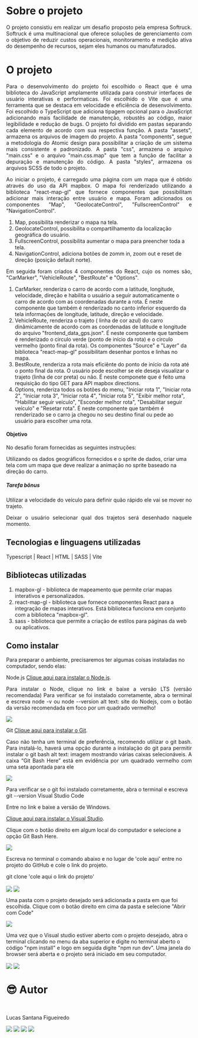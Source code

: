 # Sobre o projeto

<p align="justify">
O projeto consistiu em realizar um desafio proposto pela empresa Softruck. Softruck é uma multinacional que oferece soluções de gerenciamento com o objetivo de reduzir custos operacionais, monitoramento e medição ativa do desempenho de recursos, sejam eles humanos ou manufaturados.
</p>

# O projeto

<p align="justify">
Para o desenvolvimento do projeto foi escolhido o React que é uma biblioteca do JavaScript amplamente utilizada para construir interfaces de usuário interativas e performaticas. Foi escolhido o Vite que é uma ferramenta que se destaca em velocidade e eficiência de desenvolvimento. Foi escolhido o TypeScript que adiciona tipagem opcional para o JavaScript adicionando mais facilidade de manutenção, robustês ao código, maior legibilidade e redução de bugs.
O projeto foi dividido em pastas separando cada elemento de acordo com sua respectiva função. A pasta "assets", armazena os arquivos de imagem do projeto. A pasta "components", segue a metodologia do Atomic design para possibilitar a criação de um sistema mais consistente e padronizado. A pasta "css", armazena o arquivo "main.css" e o arquivo "main.css.map" que tem a função de facilitar a depuração e manutenção do código. A pasta "styles", armazena os arquivos SCSS de todo o projeto.
</p>

<p align="justify">
Ao iniciar o projeto, é carregado uma página com um mapa que é obtido através do uso da API mapbox. O mapa foi renderizado utilizando a biblioteca "react-map-gl" que fornece componentes que possibilitam adicionar mais interação entre usuário e mapa. Foram adicionados os componentes "Map", "GeolocateControl", "FullscreenControl" e "NavigationControl".
</p>

1. Map, possibilita renderizar o mapa na tela.
2. GeolocateControl, possibilita o compartilhamento da localização geográfica do usuário.
3. FullscreenControl, possibilita aumentar o mapa para preencher toda a tela.
4. NavigationControl, adiciona botões de zomm in, zoom out e reset de direção (posição default norte).

<p align="justify">
Em seguida foram criados 4 componentes do React, cujo os nomes são, "CarMarker", "VehicleRoute", "BestRoute" e "Options".
</p>

1. CarMarker, renderiza o carro de acordo com a latitude, longitude, velocidade, direção e habilita o usuário a seguir automaticamente o carro de acordo com as coordenadas durante a rota. É neste componente que também é renderizado no canto inferior esquerdo da tela informações de longitude, latitude, direção e velocidade.
2. VehicleRoute, renderiza o trajeto ( linha de cor azul) do carro dinâmicamente de acordo com as coordenadas de latitude e longitude do arquivo "frontend_data_gps.json". É neste componente que tambem é renderizado o circulo verde (ponto de início da rota) e o circulo vermelho (ponto final da rota). Os componentes "Source" e "Layer" da biblioteca "react-map-gl" possibilitam desenhar pontos e linhas no mapa.
3. BestRoute, renderiza a rota mais eficiênte do ponto de início da rota até o ponto final da rota. O usuário pode escolher se ele deseja visualizar o trajeto (linha de cor preta) ou não. É neste componete que é feito uma requisição do tipo GET para API mapbox directions.
4. Options, renderiza todos os botões do menu, "Iniciar rota 1", "Iniciar rota 2", "Iniciar rota 3", "Iniciar rota 4", "Iniciar rota 5", "Exibir melhor rota", "Habilitar seguir veículo", "Esconder melhor rota", "Desabilitar seguir veículo" e "Resetar rota". É neste componente que também é renderizado se o carro ja chegou no seu destino final ou pede ao usuário para escolher uma rota.

#### Objetivo

<p align="justify">
No desafio foram fornecidas as seguintes instruções:

Utilizando os dados geográficos fornecidos e o sprite de dados, criar uma tela com um mapa que deve realizar a animação no sprite baseado na direção do carro.

</p>

##### Tarefa bônus

<p align="justify">
Utilizar a velocidade do veículo para definir quão rápido ele vai se mover no trajeto.
</p>
<p align="justify">
Deixar o usuário selecionar qual dos trajetos será desenhado naquele momento.
</p>

## Tecnologias e linguagens utilizadas

Typescript | React | HTML | SASS | Vite

## Bibliotecas utilizadas

1. mapbox-gl - biblioteca de mapeamento que permite criar mapas interativos e personalizados.
2. react-map-gl - biblioteca que fornece componentes React para a integração de mapas interativos. Está biblioteca funciona em conjunto com a biblioteca "mapbox-gl".
3. sass - biblioteca que permite a criação de estilos para páginas da web ou aplicativos.

## Como instalar

Para preparar o ambiente, precisaremos ter algumas coisas instaladas no computador, sendo elas:

Node.js
<a href="https://nodejs.org/pt-br">Clique aqui para instalar o Node.js</a>.

<p align="justify">
Para instalar o Node, clique no link e baixe a versão LTS (versão recomendada)
Para verificar se foi instalado corretamente, abra o terminal e escreva node -v ou node --version
alt text: site do Nodejs, com o botão da versão recomendada em foco por um quadrado vermelho!
</p>

<img align="center" src='./public/images/readme/instrucao-node.png'>

Git
<a href="https://git-scm.com/download/windows">Clique aqui para instalar o Git</a>.

<p align="justify">
Caso não tenha um terminal de preferência, recomendo utilizar o git bash. Para instalá-lo, haverá uma opção durante a instalação do git para permitir instalar o git bash
alt text: imagem mostrando várias caixas selecionáveis. A caixa “Git Bash Here” está em evidência por um quadrado vermelho com uma seta apontada para ele
</p>

<img align="center" src='./public/images/readme/instrucao-git.png'>

Para verificar se o git foi instalado corretamente, abra o terminal e escreva git --version
Visual Studio Code

Entre no link e baixe a versão de Windows.

<a href="https://code.visualstudio.com/download">Clique aqui para instalar o Visual Studio</a>.

Clique com o botão direito em algum local do computador e selecione a opção Git Bash Here.

<img align="center" src='./public/images/readme/instrucao-gitBashHere.png'>

Escreva no terminal o comando abaixo e no lugar de 'cole aqui' entre no projeto do GitHub e cole o link do projeto.

git clone 'cole aqui o link do projeto'

<img align="center" src='./public/images/readme/instrucao-clone.png'>

<img align="center" src='./public/images/readme/instrucao-gitClone.png'>

Uma pasta com o projeto desejado será adicionada a pasta em que foi escolhida.
Clique com o botão direito em cima da pasta e selecione "Abrir com Code"

<img align="center" src='./public/images/readme/instrucao-abrirCode.png'>

Uma vez que o Visual studio estiver aberto com o projeto desejado, abra o terminal clicando no menu da aba superior e digite no terminal aberto o código "npm install" e logo em seguida digite "npm run dev". Uma janela do browser será aberta e o projeto será iniciado em seu computador.

<img align="center" src='./public/images/readme/instrucao-terminal.png'>

<img align="center" src='./public/images/readme/instrucao-npm.png'>

<br />

# :sunglasses: Autor <a name="id07"></a>

<br />

Lucas Santana Figueiredo

<div>
 <a href="https://discordapp.com/users/254746660549296128" target="_blank"><img src="https://img.shields.io/badge/Discord-7289DA?style=for-the-badge&logo=discord&logoColor=white" target="_blank"></a>
  <a href = "mailto:santanafx@hotmail.com"><img src="https://img.shields.io/badge/-Gmail-%23333?style=for-the-badge&logo=gmail&logoColor=white" target="_blank"></a>
  <a href="https://www.linkedin.com/in/lucas-santana-figueiredo/" target="_blank"><img src="https://img.shields.io/badge/-LinkedIn-%230077B5?style=for-the-badge&logo=linkedin&logoColor=white" target="_blank"></a>
  <a href="https://wa.me/5531997915854" target="_blank"><img src=https://img.shields.io/badge/WhatsApp-25D366?style=for-the-badge&logo=whatsapp&logoColor=white></a>
</div>

